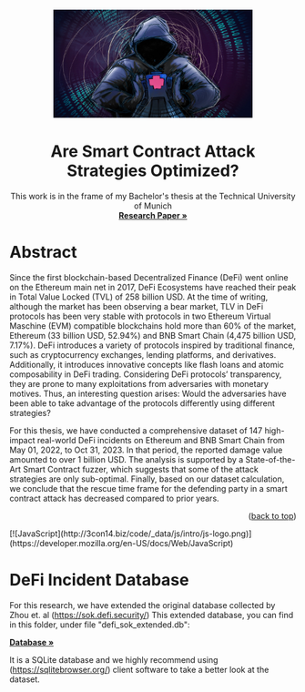 <a name="readme-top"></a>


<br />
<div align="center">
  <a href="https://github.com/othneildrew/Best-README-Template">
    <img src="image_readme/hacker.jpeg" alt="Logo" width="350" height="190">
  </a>

  <h1 align="center">Are Smart Contract Attack Strategies Optimized?</h1>

  <p align="center">
    This work is in the frame of my Bachelor's thesis at the Technical University of Munich
    <br />
    <a href="https://github.com/TrungNguyen1409/Trung_BA/blob/main/Trung_Bachelor_Thesis.pdf"><strong>Research Paper »</strong></a>
  </p>
</div>


# Abstract

Since the first blockchain-based Decentralized Finance (DeFi) went online on the Ethereum
main net in 2017, DeFi Ecosystems have reached their peak in Total Value Locked (TVL)
of 258 billion USD. At the time of writing, although the market has been observing a bear
market, TLV in DeFi protocols has been very stable with protocols in two Ethereum Virtual
Maschine (EVM) compatible blockchains hold more than 60% of the market, Ethereum (33
billion USD, 52.94%) and BNB Smart Chain (4,475 billion USD, 7.17%). DeFi introduces a
variety of protocols inspired by traditional finance, such as cryptocurrency exchanges, lending
platforms, and derivatives. Additionally, it introduces innovative concepts like flash loans and
atomic composability in DeFi trading. Considering DeFi protocols’ transparency, they are prone
to many exploitations from adversaries with monetary motives. Thus, an interesting question
arises: Would the adversaries have been able to take advantage of the protocols differently using
different strategies?

For this thesis, we have conducted a comprehensive dataset of 147 high-impact real-world DeFi
incidents on Ethereum and BNB Smart Chain from May 01, 2022, to Oct 31, 2023. In that period, the reported damage value amounted to over 1 billion USD. The analysis is supported
by a State-of-the-Art Smart Contract fuzzer, which suggests that some of the attack strategies
are only sub-optimal. Finally, based on our dataset calculation, we conclude that the
rescue time frame for the defending party in a smart contract attack has decreased compared
to prior years.

<p align="right">(<a href="#readme-top">back to top</a>)</p>
[![JavaScript](http://3con14.biz/code/_data/js/intro/js-logo.png)](https://developer.mozilla.org/en-US/docs/Web/JavaScript)

# DeFi Incident Database

For this research, we have extended the original database collected by Zhou et. al (https://sok.defi.security/)
This extended database, you can find in this folder, under file "defi_sok_extended.db":

<a href="https://github.com/TrungNguyen1409/Trung_BA/tree/main/database)https://github.com/TrungNguyen1409/Trung_BA/tree/main/database"><strong>Database »</strong></a>

It is a SQLite database and we highly recommend using (https://sqlitebrowser.org/) client software to take a better look at the dataset. 


